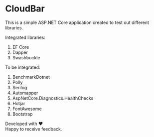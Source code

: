 # CloudBar

This is a simple ASP.NET Core application created to test out different libraries.

Integrated libraries:
  1. EF Core
  2. Dapper
  3. Swashbuckle
  
To be integrated:
  1. BenchmarkDotnet
  2. Polly
  3. Serilog
  4. Automapper
  5. AspNetCore.Diagnostics.HealthChecks
  6. Hotjar
  7. FontAwesome
  8. Bootstrap
  
Developed with ♥
<br/>
Happy to receive feedback.
